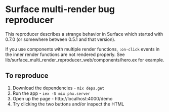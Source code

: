 # Surface multi-render bug reproducer

This reproducer describes a strange behavior in Surface which started with 0.7.0
(or somewhere between 0.5.1 and that version).

If you use components with multiple render functions, `:on-click` events in the
inner render functions are not rendered properly. See
lib/surface_multi_render_reproducer_web/components/hero.ex for example.

## To reproduce

1. Download the dependencies - `mix deps.get`
2. Run the app - `iex -S mix phx.server`
3. Open up the page - http://localhost:4000/demo
4. Try clicking the two buttons and/or inspect the HTML
